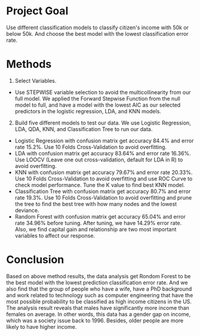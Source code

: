 # Project Goal
Use different classification models to classify citizen's income with 50k or below 50k. And choose the best model with the lowest classification error rate.

# Methods
1. Select Variables.  
- Use STEPWISE variable selection to avoid the multicollinearity from our full model. We applied the Forward Stepwise Function from the null model to full, and have a model with the lowest AIC as our selected predictors in the logistic regression, LDA, and KNN models.  

2. Build five different models to test our data. We use Logistic Regression, LDA, QDA, KNN, and Classification Tree to run our data.  
- Logistic Regression with confusion matrix get accuracy 84.4% and error rate 15.2%. Use 10 Folds Cross-Validation to avoid overfitting.  
- LDA with confusion matrix get accuracy 83.64% and error rate 16.36%.  Use LOOCV (Leave one out cross-validation, default for LDA in R) to avoid overfitting.
- KNN with confusion matrix get accuracy 79.67% and error rate 20.33%. Use 10 Folds Cross-Validation to avoid overfitting and use ROC Curve to check model performance. Tune the K value to find best KNN model.  
- Classification Tree with confusion matrix get accuracy 80.7% and error rate 19.3%. Use 10 Folds Cross-Validation to avoid overfitting and prune the tree to find the best tree with how many nodes and the lowest deviance.
- Random Forest with confusion matrix get accuracy 65.04% and error rate 34.96% before tuning. After tuning, we have 14.29% error rate. Also, we find capital gain and relationship are two most important variables to affect our response.

# Conclusion
Based on above method results, the data analysis get Rondom Forest to be the best model with the lowest prediction classification error rate. And we also find that the group of people who have a wife, have a PhD background and work  related to technology such as computer engineering that have the most possible probability to be classified as high income citizens in the US. The analysis result reveals that males have significantly more income than females on average. In other words, this data has a gender gap on income, which was a society issue back to 1996. Besides, older people are more likely to have higher income. 
